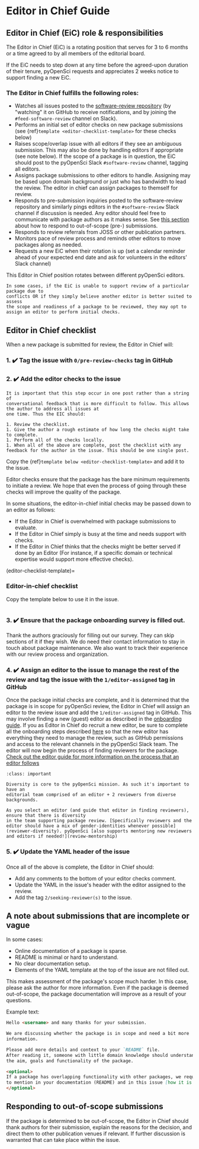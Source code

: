 # Editor in Chief Guide

## Editor in Chief (EiC) role & responsibilities

The Editor in Chief (EiC) is a rotating position that serves
for 3 to 6 months or a time agreed to by all members of the editorial
board.

If the EiC needs to step down at any time before the agreed-upon
duration of their tenure, pyOpenSci requests and appreciates 2 weeks notice
to support finding a new EiC.

### The Editor in Chief fulfills the following roles:

- Watches all issues posted to the [software-review repository](https://github.com/pyOpenSci/software-review/issues) (by "watching" it on GitHub to receive notifications, and by joining the `#feed-software-review` channel on Slack).
- Performs an initial set of editor checks on new package submissions (see {ref}`template <editor-checklist-template>` for these checks below)
- Raises scope/overlap issue with all editors if they see an ambiguous submission.
This may also be done by handling editors if appropriate (see note below). If
the scope of a package is in question, the EiC should post to the pyOpenSci
Slack `#software-review` channel, tagging all editors.
- Assigns package submissions to other editors to handle. Assigning may be based upon domain background or just who has bandwidth to lead the review. The editor in chief can assign packages to themself for review.
- Responds to pre-submission inquiries posted to the software-review repository
and similarly pings editors in the `#software-review` Slack channel if discussion
is needed. Any editor should feel free to communicate with package authors as it
makes sense. See [this section](#responding-to-out-of-scope-submissions) about
how to respond to out-of-scope (pre-) submissions.
- Responds to review referrals from JOSS or other publication partners.
- Monitors pace of review process and reminds other editors to move packages along as needed.
- Requests a new EiC when their rotation is up (set a calendar reminder ahead of your expected end date and ask for volunteers in the editors’ Slack channel)

This Editor in Chief position rotates between different pyOpenSci editors.

```{note}
In some cases, if the EiC is unable to support review of a particular package due to
conflicts OR if they simply believe another editor is better suited to assess
the scope and readiness of a package to be reviewed, they may opt to assign an editor to perform initial checks.
```

## Editor in Chief checklist

When a new package is submitted for review, the Editor in Chief will:

### 1. ✔️ Tag the issue with `0/pre-review-checks` tag in GitHub

### 2. ✔️ Add the editor checks to the issue

```{important}
It is important that this step occur in one post rather than a string of
conversational feedback that is more difficult to follow. This allows the author to address all issues at
one time. Thus the EIC should:

1. Review the checklist.
1. Give the author a rough estimate of how long the checks might take to complete.
1. Perform all of the checks locally.
1. When all of the above are complete, post the checklist with any feedback for the author in the issue. This should be one single post.
```

Copy the {ref}`template below <editor-checklist-template>`
and add it to the issue.

Editor checks ensure that the package has
the bare minimum requirements to initiate a review.
We hope that even the process of going through these checks will
improve the quality of the package.

In some situations, the editor-in-chief initial checks may be passed down to an editor as follows:

* If the Editor in Chief is overwhelmed with package submissions to evaluate.
* If the Editor in Chief simply is busy at the time and needs support with checks.
* If the Editor in Chief thinks that the checks might be better served if done by an Editor
(For instance, if a specific domain or technical expertise would support more effective checks).

(editor-checklist-template)=
### Editor-in-chief checklist

Copy the template below to use it in the issue.

```{include} ../appendices/editor-in-chief-checks.md
```

### 3. ✔️ Ensure that the package onboarding survey is filled out.

Thank the authors graciously for filling out our survey. They can
skip sections of it if they wish. We do need their contact
information to stay in touch about package maintenance. We also
want to track their experience with our review process and
organization.

### 4. ✔️ Assign an editor to the issue to manage the rest of the review and tag the issue with the `1/editor-assigned` tag in GitHub

Once the package initial checks are complete, and it is determined that
the package is in scope for pyOpenSci review, the Editor in Chief will assign an
editor to the review issue and add the `1/editor-assigned` tag in GitHub.
This may involve finding a new (guest) editor
as described in the [onboarding guide](onboarding-guide.md).
If you as Editor in Chief do recruit a new editor,
be sure to complete all the onboarding steps described
[here](onboarding-a-new-editor) so that the new editor
has everything they need to manage the review,
such as GitHub permissions and access to the relevant channels
in the pyOpenSci Slack team.
The editor will now begin the process of finding reviewers
for the package.
[Check out the editor guide for more information on the process that an editor follows](editors-guide.md)

```{admonition} Diversity in the editorial & reviewer  team is important
:class: important

Diversity is core to the pyOpenSci mission. As such it's important to have an
editorial team comprised of an editor + 2 reviewers from diverse backgrounds.

As you select an editor (and guide that editor in finding reviewers),
ensure that there is diversity
in the team supporting package review. [Specifically reviewers and the editor should have a mix of gender-identities whenever possible](reviewer-diversity). pyOpenSci [also supports mentoring new reviewers and editors if needed!](review-mentorship)

```

### 5. ✔️ Update the YAML header of the issue

Once all of the above is complete, the Editor in Chief should:

* Add any comments to the bottom of your editor checks comment.
* Update the YAML in the issue's header with the editor assigned to the review.
* Add the tag `2/seeking-reviewer(s)` to the issue.

## A note about submissions that are incomplete or vague

In some cases:

* Online documentation of a package is sparse.
* README is minimal or hard to understand.
* No clear documentation setup.
* Elements of the YAML template at the top of the issue are not filled out.

This makes assessment of the package's scope much harder.
In this case, please ask the author for more information. Even if the package is deemed
out-of-scope, the package documentation will improve as a result of your questions.

Example text:

```markdown
Hello <username> and many thanks for your submission.

We are discussing whether the package is in scope and need a bit more
information.

Please add more details and context to your `README` file.
After reading it, someone with little domain knowledge should understand
the aim, goals and functionality of the package.

<optional>
If a package has overlapping functionality with other packages, we require you
to mention in your documentation (README) and in this issue [how it is "best in class"](https://www.pyopensci.org/software-peer-review/about/package-scope.html#package-overlap). Please add a more detailed comparison to the packages you mention in the README so we can evaluate?
</optional>

```

## Responding to out-of-scope submissions

If the package is determined to be out-of-scope, the Editor in Chief should
thank authors for their submission, explain the reasons for the decision, and
direct them to other publication venues if relevant. If further discussion is
warranted that can take place within the issue.
